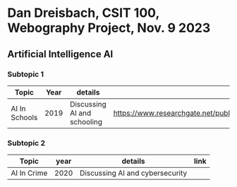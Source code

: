 # Dan Dreisbach, CSIT 100, Webography Project, Nov. 9 2023
## Artificial Intelligence AI
### Subtopic 1
| Topic | Year | details | link |
|-------|------|---------|------|
| AI In Schools | 2019 | Discussing AI and schooling | https://www.researchgate.net/publication/332180327_Artificial_Intelligence_in_Education_Promise_and_Implications_for_Teaching_and_Learning |

### Subtopic 2
| Topic | year | details | link |  
|-------|------|---------|------|
| AI In Crime  | 2020 | Discussing AI and cybersecurity | 
